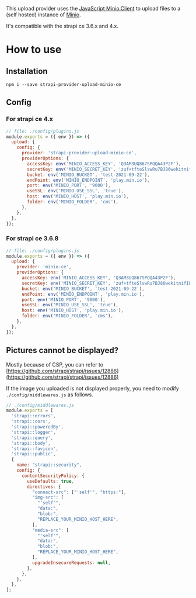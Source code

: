 This upload provider uses the [JavaScript Minio.Client](https://docs.min.io/docs/javascript-client-api-reference.html) to upload files to a (self hosted) instance of [Minio](https://min.io/).

It's compatible with the strapi ce 3.6.x and 4.x.

# How to use

## Installation

`npm i --save strapi-provider-upload-minio-ce`

## Config

### For strapi ce 4.x
```js
// file: ./config/plugins.js
module.exports = ({ env }) => ({
  upload: {
    config: {
      provider: 'strapi-provider-upload-minio-ce',
      providerOptions: {
        accessKey: env('MINIO_ACCESS_KEY', 'Q3AM3UQ867SPQQA43P2F'),
        secretKey: env('MINIO_SECRET_KEY', 'zuf+tfteSlswRu7BJ86wekitnifILbZam1KYY3TG'),
        bucket: env('MINIO_BUCKET', 'test-2021-09-22'),
        endPoint: env('MINIO_ENDPOINT', 'play.min.io'),
        port: env('MINIO_PORT', '9000'),
        useSSL: env('MINIO_USE_SSL', 'true'),
        host: env('MINIO_HOST', 'play.min.io'),
        folder: env('MINIO_FOLDER', 'cms'),
      },
    },
  },
});

```

### For strapi ce 3.6.8
```js
// file: ./config/plugins.js
module.exports = ({ env }) => ({
  upload: {
    provider: 'minio-ce',
    providerOptions: {
      accessKey: env('MINIO_ACCESS_KEY', 'Q3AM3UQ867SPQQA43P2F'),
      secretKey: env('MINIO_SECRET_KEY', 'zuf+tfteSlswRu7BJ86wekitnifILbZam1KYY3TG'),
      bucket: env('MINIO_BUCKET', 'test-2021-09-22'),
      endPoint: env('MINIO_ENDPOINT', 'play.min.io'),
      port: env('MINIO_PORT', '9000'),
      useSSL: env('MINIO_USE_SSL', 'true'),
      host: env('MINIO_HOST', 'play.min.io'),
      folder: env('MINIO_FOLDER', 'cms'),
    },
  },
});
```

## Pictures cannot be displayed?
Mostly because of CSP, you can refer to [https://github.com/strapi/strapi/issues/12886](https://github.com/strapi/strapi/issues/12886) 

If the image you uploaded is not displayed properly, you need to modify `./config/middlewares.js` as follows.
```js
// ./config/middlewares.js
module.exports = [
  'strapi::errors',
  'strapi::cors',
  'strapi::poweredBy',
  'strapi::logger',
  'strapi::query',
  'strapi::body',
  'strapi::favicon',
  'strapi::public',
  {
    name: "strapi::security",
    config: {
      contentSecurityPolicy: {
        useDefaults: true,
        directives: {
          "connect-src": ["'self'", "https:"],
          "img-src": [
            "'self'",
            "data:",
            "blob:",
            "REPLACE_YOUR_MINIO_HOST_HERE",
          ],
          "media-src": [
            "'self'",
            "data:",
            "blob:",
            "REPLACE_YOUR_MINIO_HOST_HERE",
          ],
          upgradeInsecureRequests: null,
        },
      },
    },
  },
];

```